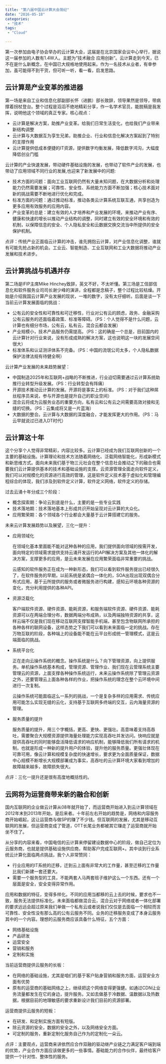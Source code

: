 ```yaml
---
title: "第八届中国云计算大会简纪"
date: "2016-05-18"
categories:
 - "技术"
tags:
 - "Cloud"

---
```


第一次参加由电子协会举办的云计算大会，这届是在北京国家会议中心举行，据说这一届参加的人数有1.4W人。主题为“技术融合 应用创新”。云计算走到今天，已不在是什么新概念，在中国已大规格地使用起来。作为一名技术从业者，有幸参加，虽可能得不到干货，但可听一听，看一看，启发思路。


## 云计算是产业变革的推进器

第一场是来自工业和信息化部副部长怀（进鹏）部长致辞，领导果然是领导，带病撑着拐杖登台。整个过程是滔滔不绝地精彩分享，作一名学术官员，能脱稿是我发挥，说明他这个领域的真正专家。核心观点：

  * 云计算是解决方案，助推产业变革。给我们日常生活变化，也给我们产业带来新结构调整
  * 云计算与大数据互为孪生兄弟，助推企业、行业和信息化解决方案起到了特别的支撑作用
  * 云计算提供低成本便捷的IT资源，提供数字均衡发展，降低数字鸿沟，大幅度降低创业门槛
<!--more-->
云计算的产业快速发展，带动硬件基础设施的发展，也带动了软件产业的发展，也带动了应用领域不同行业的发展,也迎来了新发展中的问题:

  * 技术方面的问题：面向工业互联网仍然有大量未知问题，在大数据分析和处理能力仍然需要发展；可靠性、安全性、系统能力方面不断加强；核心技术面对新的挑战需要不断地进行优化和完成。
  * 标准方面的问题：通过推动标准，推动各类云计算系统互联互通，共享创造为更多应用有效服务的应用内容。
  * 产业变革的总是：建立有效的人才培养和产业发展的环境，来推动产业有序、健康和快速的增长以推动产业结构的调整，同时建立有效的安全环境和有效的机制，以保障信息的安全、个人隐私安全和云数据交换交流当中所提供的安全保护机制。

点评：传统产业正面临云计算的冲击，谁先拥抱云计算，对产业信息化调整，谁就有可能先抢占新的机会。工业云、智能制造、工业互联网和工业大数据将推动产业发展和技术进步。

## 云计算挑战与机遇并存

第二场是IFIP主席Mike Hinchey致辞，英文不好，不太听懂。第三场是工信部信息化和软件服务业司司长谢少峰的演讲，全程都是念稿子，整个过程比较枯燥。开始是介绍我国云计算产业发展的现状，一堆的数字，没有太仔细听。后面是谈一下当前云计算发展面临的挑战：

  * 公有云的安全性和可靠性和可迁移性，行业对公有云的顾虑，政务、金融采购公有云服务的还面临着政策、标准等障碍。（PS：个人觉得不是什么问题，云计算也有细分市场，公有云，私有云，混合云都会发展）
  * 产业规模小，技术产品服务仍需提高。（PS：这的确是一个总是，目前国内的云计算针对行业来说，没有形成成熟的解决方案，这也说明这一块的发展空间很大）
  * 标准体系和认证测评体系不完备。（PS：中国的流氓公司太多，个人隐私数据保护法律法规有待健全啊）

云计算产业发展的未来趋势展望：

  * 中国制造2025年和互联网+战略的不断推进，行业迫切需要通过云计算系统助推行业转型升级发展。（PS：行业转型会有阵痛）
  * 开源技术推动云计算的发展。开源将是事实上的标准。（PS：对于我们这种屌丝程序员来说，参与开源也是提升自己的职业空间）
  * 混合云将成为云服务业态的重要方向，私有云和公有云之间需要高效对接和无缝的切换。（PS：云集成将又是一片蓝海）
  * 大数据的整合。云计算与大数据的深度融合，才能发挥更大的作用。（PS：马云早就说过已进入DT时代）

## 云计算这十年

这个分享个人觉得非常精彩，内容比较多。云计算已经成为我们互联网创新的一个主要的基础设施。计算理论和技术方法随着网络化、泛载网络智能化，形成新模式和新思维方式。面向未来我们基于物三元社会在整个信息社会推动之下的融合也需要我们云计算提供基本的技术和基础设施的支撑。云资源管理全面走向软件定义，我们可以对规模化的资源进行高效的管理，这是软件定义技术基于虚拟化和管理编程综合的体现，我们涉及到软件定义计算，软件定义网络，软件定义的存储。

过去云涌十年分成三个阶段：

  * 概念探索期：争论云到底是什么，主要的是一些专业实践
  * 技术落地期：技术落地基本上形成共识开始呈现对云计算的大众化。
  * 应用繁荣期：各个领域各个行业都会大量基于云计算搭建它的服务。

未来云计算发展趋势以及展望，三化一提升：

  * 应用领域化

    在领域化基本里面能不能对这种各种的应用，我们提供面向领域的按需开发，面向特定的领域需求提供支持云涌开发运行的API解决方案及其他一体化的解决方案，支撑更多的应用，是云未来发展在应用繁荣面临非常重要的挑战。

    云感知的软件服务正在成为一种新形态，我们可以看到软件服务提出已经很久了，在软件服务的早期，以前系统是紧偶合一体化的，SOA出现出现双偶合分布式应用，基于云所提供的服务或者微服务进行构建，感知云环境各种资源的变化，充分利用提供的各种API。

  * 资源泛载化

    客户端软件资源、硬件资源、能耗资源，和服务端软件资源、硬件资源、能耗资源可以在两端合理分布，数据两端分布成熟，以及两端独特资源的共享，这样云端不仅是我们现在移动互联网支撑智能手机端，甚至包含物联网所承担的各种各样的联网设备，这样态势之下我们可以看到未来面临一定的挑战。存在万物互联的阶段，各种端上的设备能不能在云平台形成统一管理模式，这是云端面临的挑战。

  * 系统平台化

    正在走向云操作系统的概念。操作系统是什么？向下管理资源，向上提供服务。单机操作系统基本构成，管理资源、管理作业、我们现在云管理系统主要管理云的资源，上面支撑各种操作系统运行，未来云操作系统除了管理云资源之外，还要管理云上面各种各样的作业，把操作系统的理念在整个云环境中间进行一次复制。

    云操作系统可能面临这么一系列的挑战，一个是复杂多样的应用需求、传统应用可能怎么实现无缝的云化，支持基于互联网多终端的交互，云内海量资源的管理。

  * 服务质量的提升

    服务质量的提升，用三个字概括，更高、更快、更强壮。高意味着支持高吞吐，需要聚合大规模资源提供海量处理能力实现高吞吐并发访问。快响应就是提供高吞吐的同时能够盘活降低请求的响应机制，能够降低我们所有请求的机制，也就是形成一种新的提升用户的体验，提升他的服务质量。更强壮体现在可靠可用，像云计算和规模复杂度的快速增长，要求更为全面质量保证，数据中心规模不断增长大规模部署成为事实，高吞吐的云计算环境大家看到增加的故障越来越多，故障损失很大。

点评：三化一提升还是很有高度地概括性的。

## 云网将为运营商带来新的融合和创新

国内互联网的企业做云计算从08年就开始了，而运营商开始进入到云计算领域在2012年末到2013年开始，是后来者。十年前左右开始的趋势是，网络和内容服务商开始崛起，这让运营商与做SP的赚了不少钱。但互联网的发展，尤其是移动互联网的发展，但运营商变成了管道，OTT长尾业务都被其它赚走了运营商就开始坐不住了。

从分享的内容来看，中国电信的云计算来停留建设数据中心的阶段，做自己定位为云服务商，也就是提供基础设施供应商，帮助客户完成互联网+。其中谈到行业系统云计算化面临两点挑战，我个人非常赞同：

  * 行业应用的IT系统的迁移，迁到云上面有非常大的工作量，甚至迁移的工作量比我们新建一套还要大。
  * 需要一个服务型的工具，不能两套人马两套班子维护这么一个东西。还有一个层面是安全，安全变得异常作用。

应用和数据的特征，变得多样化。不同的应用当都移的云上去的时候，要求也不一致，服务无法提供标准化。未来面临都做混合云，混合云对于网络或者一体化部署的要求远远会超过原来我们单做一个私有云或者说我们仅仅是去面临一个相较而言可靠性、安全性没有那么高的公有云服务不同。业务的迁移服务变成了本身云服务其中的一个内容。理想的云服务商应该具备什么特征，五个方面：

  * 网络基础设施
  * 产品研发
  * 运营安全
  * 营销和服务
  * 定制和实施

当前运营商提供云服务的长板：

  * 在网络的基础设施，尤其是咱们的基于客户贴身营销和服务方面，运营安全方面有优势
  * 原有的运营商的基础网络之上，继续把这个网络变得更强健。如通过CDN让业务流量都发生在它的身边，提升服务。又如去做基于冷数据、温数据以及热数据，根据目前的地理敏感的要求重新设计我们目前的资源部署。

运营商提供云服务的短板：

  * 在研发、和定制实施方面有短版。
  * 除云资源的安全，数据的安全之外，以及网络安全方面。
  * 可定制的服务，重新定制化服务自己作为的定制化一朵云。

点评：主要观点，运营商来讲依然应合作双融的驱动继产业链之力满足客户端到端的优势，产业合作方面应该做更多的一些事情。基础能力的合作伙伴，最终给客户提供一个针对性、整体性的服务。
